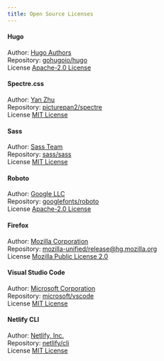 ```yaml
---
title: Open Source Licenses
---
```

#### Hugo

<i class="far fa-user fa-fw"></i> Author: [Hugo Authors](https://github.com/gohugoio/hugo/graphs/contributors)  
<i class="fas fa-book fa-fw"></i> Repository: [gohugoio/hugo](https://github.com/gohugoio/hugo)  
<i class="fas fa-balance-scale fa-fw"></i> License [Apache-2.0 License](https://github.com/gohugoio/hugo/blob/master/LICENSE)

#### Spectre.css

<i class="far fa-user fa-fw"></i> Author: [Yan Zhu](https://github.com/picturepan2)  
<i class="fas fa-book fa-fw"></i> Repository: [picturepan2/spectre](https://github.com/picturepan2/spectre)  
<i class="fas fa-balance-scale fa-fw"></i> License [MIT License](https://github.com/picturepan2/spectre/blob/master/LICENSE)

#### Sass

<i class="far fa-user fa-fw"></i> Author: [Sass Team](https://github.com/sass)  
<i class="fas fa-book fa-fw"></i> Repository: [sass/sass](https://github.com/sass/sass)  
<i class="fas fa-balance-scale fa-fw"></i> License [MIT License](https://github.com/sass/dart-sass/blob/master/LICENSE)

#### Roboto

<i class="far fa-user fa-fw"></i> Author: [Google LLC](https://github.com/googlefonts)  
<i class="fas fa-book fa-fw"></i> Repository: [googlefonts/roboto](https://github.com/googlefonts/roboto)  
<i class="fas fa-balance-scale fa-fw"></i> License [Apache-2.0 License](https://github.com/googlefonts/roboto/blob/main/LICENSE)

#### Firefox

<i class="far fa-user fa-fw"></i> Author: [Mozilla Corporation](https://mozilla.com)  
<i class="fas fa-book fa-fw"></i> Repository: [mozilla-unified/release@hg.mozilla.org](https://hg.mozilla.org/mozilla-unified)  
<i class="fas fa-balance-scale fa-fw"></i> License [Mozilla Public License 2.0](https://www.mozilla.org/en-US/MPL/2.0/)

#### Visual Studio Code

<i class="far fa-user fa-fw"></i> Author: [Microsoft Corporation](https://github.com/microsoft/)  
<i class="fas fa-book fa-fw"></i> Repository: [microsoft/vscode](https://github.com/microsoft/vscode/)  
<i class="fas fa-balance-scale fa-fw"></i> License [MIT License](https://github.com/microsoft/vscode/blob/main/LICENSE.txt)

#### Netlify CLI

<i class="far fa-user fa-fw"></i> Author: [Netlify, Inc.](https://github.com/netlify)  
<i class="fas fa-book fa-fw"></i> Repository: [netlify/cli](https://github.com/netlify/cli)  
<i class="fas fa-balance-scale fa-fw"></i> License [MIT License](https://github.com/netlify/cli/blob/main/LICENSE)
